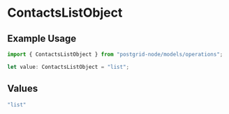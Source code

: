 # ContactsListObject

## Example Usage

```typescript
import { ContactsListObject } from "postgrid-node/models/operations";

let value: ContactsListObject = "list";
```

## Values

```typescript
"list"
```